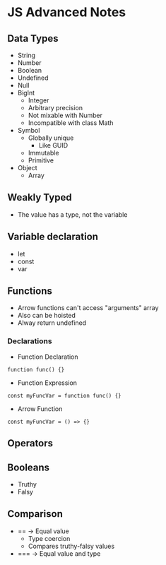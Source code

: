 # JS Advanced Notes

## Data Types

- String
- Number
- Boolean
- Undefined
- Null
- BigInt
    - Integer
    - Arbitrary precision
    - Not mixable with Number
    - Incompatible with class Math
- Symbol
    - Globally unique
        - Like GUID
    - Immutable
    - Primitive
- Object
    - Array

## Weakly Typed

- The value has a type, not the variable

## Variable declaration

- let
- const
- var

## Functions

- Arrow functions can't access "arguments" array
- Also can be hoisted
- Alway return undefined

### Declarations

- Function Declaration
```JS
function func() {}
```
- Function Expression
```JS
const myFuncVar = function func() {}
```
- Arrow Function
```JS
const myFuncVar = () => {}
```

## Operators

## Booleans

- Truthy
- Falsy

## Comparison

- == -> Equal value
    - Type coercion
    - Compares truthy-falsy values
- === -> Equal value and type